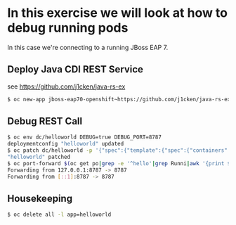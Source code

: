 # In this exercise we will look at how to debug running pods

In this case we're connecting to a running JBoss EAP 7.

## Deploy Java CDI REST Service

see https://github.com/j1cken/java-rs-ex

```bash
$ oc new-app jboss-eap70-openshift~https://github.com/j1cken/java-rs-ex.git --name=helloworld
```

## Debug REST Call

```bash
$ oc env dc/helloworld DEBUG=true DEBUG_PORT=8787
deploymentconfig "helloworld" updated
$ oc patch dc/helloworld -p '{"spec":{"template":{"spec":{"containers":[{"name":"helloworld","ports":[{"name":"debug","containerPort":8787,"protocol":"TCP"}]}]}}}}' --type=strategic
"helloworld" patched
$ oc port-forward $(oc get po|grep -e '^hello'|grep Runni|awk '{print $1;}') 8787:8787
Forwarding from 127.0.0.1:8787 -> 8787
Forwarding from [::1]:8787 -> 8787
```

## Housekeeping

```bash
$ oc delete all -l app=helloworld
```
